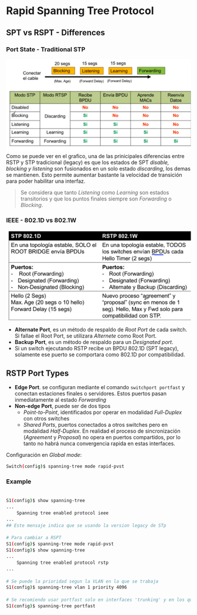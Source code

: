 # Rapid Spanning Tree Protocol
## SPT vs RSPT - Differences
### Port State - Traditional STP
![](../_anexos_/Screenshot%20from%202024-01-04%2011-33-33.png)
Como se puede ver en el grafico, una de las prinicipales diferencias entre RSTP y STP tradicional (legacy) es que los estados de SPT _disable, blocking y listening_ son fusionados en un solo estado _discarding_, los demas se mantienen.
Esto permite aumentar bastante la velocidad de transición para poder habilitar una interfaz.

> Se considera que tanto _Listening_ como _Learning_ son estados transitorios y que los puntos finales siempre son _Forwarding_ o _Blocking_.

### IEEE - 802.1D vs 802.1W
![](../_anexos_/Screenshot%20from%202024-01-04%2011-42-23.png)
- **Alternate Port**, es un método de respaldo de _Root Port_ de cada switch. Si fallae el Root Port, se utilizara _Alternete_ como Root Port.
- **Backup Port**, es un método de respaldo para un _Designated port_.
- Si un switch ejecutando RSTP recibe un BPDU 802.1D (SPT legacy), solamente ese puerto se comportara como 802.1D por compatibilidad.


## RSTP Port Types
- **Edge Port**. se configuran mediante el comando `switchport portfast` y conectan estaciones finales o servidores. Estos puertos pasan inmediatamente al estado _Forwarding_
- **Non-edge Port**, puede ser de dos tipos
	- _Point-to-Point_, identificados por operar en modalidad _Full-Duplex_ con otros switches
	- _Shared Ports_, puertos conectados a otros switches pero en modalidad _Half-Duplex_. En realidad el proceso de sincronización (_Agreement_ y _Proposal_) no opera en puertos compartidos, por lo tanto no habrá nunca convergencia rapida en estas interfaces.

Configuración en _Global mode_:
``` bash
Switch(config)$ spanning-tree mode rapid-pvst
```

### Example
``` bash

S1(config)$ show spanning-tree
...
	Spanning tree enabled protocol ieee
...
## Este mensaje indica que se usando la version legacy de STp

# Para cambiar a RSPT
S1(config)$ spanning-tree mode rapid-pvst
S1(config)$ show spanning-tree
...
	Spanning tree enabled protocol rstp
...

# Se puede la prioridad segun la VLAN en la que se trabaja 
S1(config)$ spanning-tree vlan 1 priority 4096

# Se recomiendo usar portfast solo en interfaces 'trunking' y en los que conectan a host terminales
S1(config)$ spanning-tree portfast
```